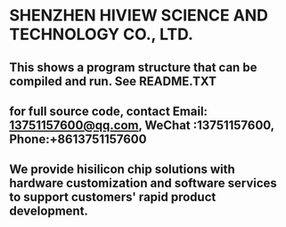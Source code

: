 # SHENZHEN HIVIEW SCIENCE AND TECHNOLOGY CO., LTD.  
## This shows a program structure that can be compiled and run. See README.TXT 
## for full source code, contact Email: 13751157600@qq.com, WeChat :13751157600, Phone:+8613751157600  
## We provide hisilicon chip solutions with hardware customization and software services to support customers' rapid product development.
##   

